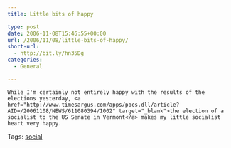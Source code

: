 ```yaml
---
title: Little bits of happy

type: post
date: 2006-11-08T15:46:55+00:00
url: /2006/11/08/little-bits-of-happy/
short-url:
  - http://bit.ly/hn35Dg
categories:
  - General

---
```

<div class='microid-mailto+http:sha1:7fa5f9530de5027d1e3c0751aaa317d87f544ef9'>
  
    While I'm certainly not entirely happy with the results of the elections yesterday, <a href="http://www.timesargus.com/apps/pbcs.dll/article?AID=/20061108/NEWS/611080394/1002" target="_blank">the election of a socialist to the US Senate in Vermont</a> makes my little socialist heart very happy.
  
</div>

<div class="st-post-tags">
  Tags: <a href="http://www.cavort.org/tag/social/" title="social" rel="tag">social</a><br />
</div>